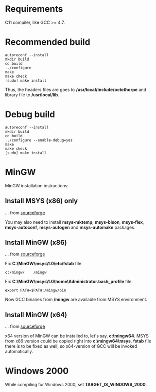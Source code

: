 Requirements
============

C11 compiler, like GCC >= 4.7.

Recommended build
=================

    autoreconf --install
    mkdir build
    cd build
    ../configure
    make
    make check
    [sudo] make install

Thus, the headers files are goes to **/usr/local/include/octothorpe** and library file to **/usr/local/lib**.

Debug build
===========

    autoreconf --install
    mkdir build
    cd build
    ../configure --enable-debug=yes
    make
    make check
    [sudo] make install

MinGW
=====

MinGW installation instructions:

Install MSYS (x86) only
-----------------------
... from [sourceforge](http://sourceforge.net/projects/mingw/files/)

You may also need to install **msys-mktemp**, **msys-bison**, **msys-flex**, **msys-autoconf**, **msys-autogen** and **msys-automake** packages.

Install MinGW (x86)
-------------------
... from [sourceforge](http://sourceforge.net/projects/mingw-w64/files/)

Fix **C:\MinGW\msys\1.0\etc\fstab** file:

    c:/mingw/    /mingw

Fix **C:\MinGW\msys\1.0\home\Administrator\.bash_profile** file:

    export PATH=$PATH:/mingw/bin

Now GCC binaries from **/mingw** are available from MSYS environment.

Install MinGW (x64)
-------------------
... from [sourceforge](http://sourceforge.net/projects/mingw-w64/files/)

x64 version of MinGW can be installed to, let's say, **c:\mingw64**. 
MSYS from x86 version could be copied right into **c:\mingw64\msys**.
**fstab** file there is to be fixed as well, so x64-version of GCC will be invoked automatically.

Windows 2000
============
While compiling for Windows 2000, set **TARGET_IS_WINDOWS_2000**.

